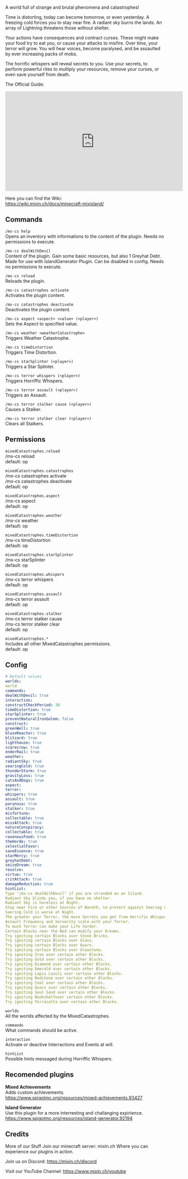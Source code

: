 A world full of strange and brutal phenomena and catastrophes!

Time is distorting, today can become tomorrow, or even yesterday. A freezing cold forces you to stay near fire. A radiant sky burns the lands. An array of Lightning threatens those without shelter.

Your actions have consequences and contract curses. These might make your food try to eat you, or cause your attacks to misfire.
Over time, your terror will grow. You will hear voices, become paralysed, and be assaulted by ever increasing packs of mobs.

The horrific whispers will reveal secrets to you. Use your secrets, to perform powerful rites to multiply your resources, remove your curses, or even save yourself from death.

The Official Guide:
<iframe width="560" height="315" src="https://www.youtube.com/embed/VrkfOXvM-w0" title="YouTube video player" frameborder="0" allow="accelerometer; autoplay; clipboard-write; encrypted-media; gyroscope; picture-in-picture" allowfullscreen></iframe>

Here you can find the Wiki: \
https://wiki.mixin.ch/docs/minecraft-mixisland/

## Commands
`/mx-cs help` \
Opens an inventory with informations to the content of the plugin.
Needs no permissions to execute.

`/mx-cs dealWithDevil` \
Content of the plugin.
Gain some basic resources, but also 1 Greyhat Debt.
Made for use with IslandGenerator Plugin.
Can be disabled in config.
Needs no permissions to execute.

`/mx-cs reload` \
Reloads the plugin.

`/mx-cs catastrophes activate` \
Activates the plugin content.

`/mx-cs catastrophes deactivate` \
Deactivates the plugin content.

`/mx-cs aspect <aspect> <value> (<player>)` \
Sets the Aspect to specified value.

`/mx-cs weather <weatherCatastrophe>` \
Triggers Weather Catastrophe.

`/mx-cs timeDistortion` \
Triggers Time Distortion.

`/mx-cs starSplinter (<player>)` \
Triggers a Star Splinter.

`/mx-cs terror whispers (<player>)` \
Triggers Horriffic Whispers.

`/mx-cs terror assault (<player>)` \
Triggers an Assault.

`/mx-cs terror stalker cause (<player>)` \
Causes a Stalker.

`/mx-cs terror stalker clear (<player>)` \
Clears all Stalkers.

## Permissions
`mixedCatastrophes.reload` \
/mx-cs reload \
default: op

`mixedCatastrophes.catastrophes` \
/mx-cs catastrophes activate \
/mx-cs catastrophes deactivate \
default: op

`mixedCatastrophes.aspect` \
/mx-cs aspect \
default: op

`mixedCatastrophes.weather` \
/mx-cs weather \
default: op

`mixedCatastrophes.timeDistortion` \
/mx-cs timeDistortion \
default: op

`mixedCatastrophes.starSplinter` \
/mx-cs starSplinter \
default: op

`mixedCatastrophes.whispers` \
/mx-cs terror whispers \
default: op

`mixedCatastrophes.assault` \
/mx-cs terror assault \
default: op

`mixedCatastrophes.stalker` \
/mx-cs terror stalker cause \
/mx-cs terror stalker clear \
default: op

`mixedCatastrophes.*` \
Includes all other MixedCatastrophes permissions. \
default: op

## Config
```yml
# Default values
worlds:
world
commands:
dealWithDevil: true
interaction:
constructCheckPeriod: 30
timeDistortion: true
starSplinter: true
preventNaturalIronGolem: false
construct:
greenWell: true
blazeReactor: true
blitzard: true
lighthouse: true
scarecrow: true
enderRail: true
weather:
radiantSky: true
searingCold: true
thunderStorm: true
gravityLoss: true
catsAndDogs: true
aspect:
terror:
whispers: true
assault: true
paranoia: true
stalker: true
misfortune:
collectable: true
missAttack: true
natureConspiracy:
collectable: true
ravenousFood: true
theHorde: true
celestialFavor:
saveEssence: true
starMercy: true
greyhatDebt:
seizeDream: true
resolve:
virtue: true
critAttack: true
damageReduction: true
hintList:
Type "/mx-cs dealWithDevil" if you are stranded on an Island.
Radiant Sky blinds you, if you have no shelter.
Radiant Sky is harmless at Night.
Stay near Fire or other Sources of Warmth, to protect against Seering Cold.
Seering Cold is worse at Night.
The greater your Terror, the more Secrets you get from Horrific Whispers.
Assault Frequency and Serverity scale with your Terror.
To much Terror can make your Life harder.
Certain Blocks near the Bed can modify your Dreams.
Try igniting certain Blocks over Stone Bricks.
Try igniting certain Blocks over Glass.
Try igniting certain Blocks over Quarz.
Try igniting certain Blocks over Glowstone.
Try igniting Iron over certain other Blocks.
Try igniting Gold over certain other Blocks.
Try igniting Diamond over certain other Blocks.
Try igniting Emerald over certain other Blocks.
Try igniting Lapis Lazuli over certain other Blocks.
Try igniting Redstone over certain other Blocks.
Try igniting Coal over certain other Blocks.
Try igniting Quarz over certain other Blocks.
Try igniting Soul Sand over certain other Blocks.
Try igniting Bookshelfover certain other Blocks.
Try igniting Terracotta over certain other Blocks.
```

`worlds` \
All the worlds affected by the MixedCatastrophes.

`commands` \
What commands should be active.

`interaction` \
Activate or deactive Interractions and Events at will.

`hintList` \
Possible hints messaged during Horriffic Whispers.

## Recomended plugins
**Mixed Achievements** \
Adds custom achievements. \
https://www.spigotmc.org/resources/mixed-achievements.93427

**Island Generator** \
Use this plugin for a more interresting and challanging expirience.
https://www.spigotmc.org/resources/island-generator.92194

## Credits

More of our Stuff
Join our minecraft server: mixin.ch
Where you can experience our plugins in action.

Join us on Discord:
https://mixin.ch/discord

Visit our YouTube Channel:
https://www.mixin.ch/youtube